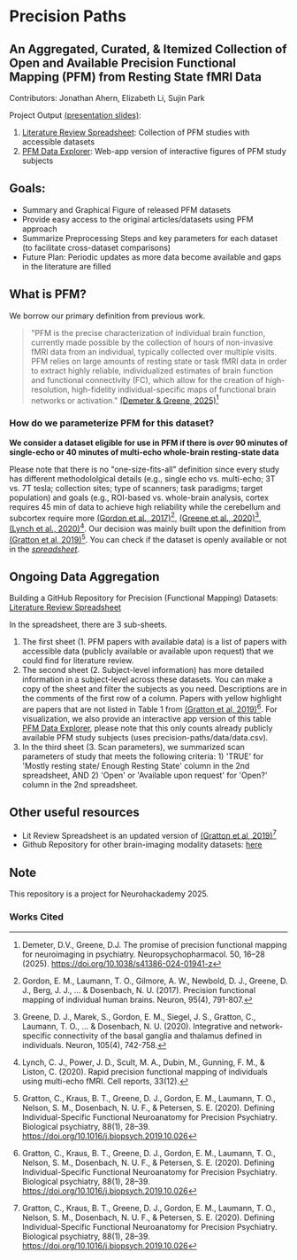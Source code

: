 # **Precision Paths**
## An Aggregated, Curated, & Itemized Collection of Open and Available Precision Functional Mapping (PFM) from Resting State fMRI Data
Contributors: Jonathan Ahern, Elizabeth Li, Sujin Park


Project Output [(presentation slides)](https://docs.google.com/presentation/d/1HJ0MWlfA3SRCS6izPqH9STxzEKUupiQYGsJzuQueHgU/edit?slide=id.g373766c5e58_0_0#slide=id.g373766c5e58_0_0): 
1. [Literature Review Spreadsheet](https://docs.google.com/spreadsheets/d/1GAycMBfSNfVKg72nL3qlH0fvf_AokEXm1qFT6KMysBk/edit?usp=sharing): Collection of PFM studies with accessible datasets
2. [PFM Data Explorer](https://precision-paths-gptlrvaefbfjz2bcowz4yb.streamlit.app/): Web-app version of interactive figures of PFM study subjects


## Goals: 
- Summary and Graphical Figure of released PFM datasets
- Provide easy access to the original articles/datasets using PFM approach
- Summarize Preprocessing Steps and key parameters for each dataset (to facilitate cross-dataset comparisons)
- Future Plan: Periodic updates as more data become available and gaps in the literature are filled

## What is PFM?
We borrow our primary definition from previous work.
> "PFM is the precise characterization of individual brain function, currently made possible by the collection of hours of non-invasive fMRI data from an individual, typically collected over multiple visits. PFM relies on large amounts of resting state or task fMRI data in order to extract highly reliable, individualized estimates of brain function and functional connectivity (FC), which allow for the creation of high-resolution, high-fidelity individual-specific maps of functional brain networks or activation." [(Demeter & Greene, 2025)](https://doi.org/10.1038/s41386-024-01941-z)[^1]

### How do we parameterize PFM for this dataset?
**We consider a dataset eligible for use in PFM if there is _over_ 90 minutes of single-echo or 40 minutes of multi-echo whole-brain resting-state data**

Please note that there is no "one-size-fits-all" definition since every study has different methodololgical details (e.g., single echo vs. multi-echo; 3T vs. 7T tesla; collection sites; type of scanners; task paradigms; target population) and goals (e.g., ROI-based vs. whole-brain analysis, cortex requires 45 min of data to achieve high reliability while the cerebellum and subcortex require more [(Gordon et al., 2017)](https://www.cell.com/neuron/fulltext/S089662731730613X)[^2], [(Greene et al., 2020)](https://www.cell.com/neuron/fulltext/S0896-6273(19)30975-4?dgcid=raven_jbs_etoc_email)[^3], [(Lynch et al., 2020)](https://www.sciencedirect.com/science/article/pii/S2352154620301996#bib0270)[^4]. Our decision was mainly built upon the definition from [(Gratton et al, 2019)](https://pmc.ncbi.nlm.nih.gov/articles/PMC7203002/)[^5]. You can check if the dataset is openly available or not in the [*spreadsheet*](https://docs.google.com/spreadsheets/d/1ZMnbptWr2mAtJtoK5vAUa3AvqwJfOTWLE0lrchhi25w/edit?usp=sharing).

## Ongoing Data Aggregation
Building a GitHub Repository for Precision (Functional Mapping) Datasets: [Literature Review Spreadsheet](https://docs.google.com/spreadsheets/d/1GAycMBfSNfVKg72nL3qlH0fvf_AokEXm1qFT6KMysBk/edit?usp=sharing)

In the spreadsheet, there are 3 sub-sheets. 
1. The first sheet (1. PFM papers with available data) is a list of papers with accessible data (publicly available or available upon request) that we could find for literature review.
2. The second sheet (2. Subject-level information) has more detailed information in a subject-level across these datasets. You can make a copy of the sheet and filter the subjects as you need. Descriptions are in the comments of the first row of a column. Papers with yellow highlight are papers that are not listed in Table 1 from [(Gratton et al, 2019)](https://pmc.ncbi.nlm.nih.gov/articles/PMC7203002/)[^5]. For visualization, we also provide an interactive app version of this table [PFM Data Explorer](https://precision-paths-gptlrvaefbfjz2bcowz4yb.streamlit.app/), please note that this only counts already publicly available PFM study subjects (uses precision-paths/data/data.csv).
3. In the third sheet (3. Scan parameters), we summarized scan parameters of study that meets the following criteria: 1) 'TRUE' for 'Mostly resting state/ Enough Resting State' column in the 2nd spreadsheet, AND  2) 'Open' or 'Available upon request' for 'Open?' column in the 2nd spreadsheet. 

## Other useful resources
- Lit Review Spreadsheet is an updated version of [(Gratton et al, 2019)](https://pmc.ncbi.nlm.nih.gov/articles/PMC7203002/)[^5]
- Github Repository for other brain-imaging modality datasets: [here](https://link.springer.com/article/10.1007/s11682-022-00724-8)

## Note
This repository is a project for Neurohackademy 2025.  

### Works Cited
[^1]: Demeter, D.V., Greene, D.J. The promise of precision functional mapping for neuroimaging in psychiatry. Neuropsychopharmacol. 50, 16–28 (2025). https://doi.org/10.1038/s41386-024-01941-z
[^2]: Gordon, E. M., Laumann, T. O., Gilmore, A. W., Newbold, D. J., Greene, D. J., Berg, J. J., ... & Dosenbach, N. U. (2017). Precision functional mapping of individual human brains. Neuron, 95(4), 791-807.
[^3]: Greene, D. J., Marek, S., Gordon, E. M., Siegel, J. S., Gratton, C., Laumann, T. O., ... & Dosenbach, N. U. (2020). Integrative and network-specific connectivity of the basal ganglia and thalamus defined in individuals. Neuron, 105(4), 742-758.
[^4]: Lynch, C. J., Power, J. D., Scult, M. A., Dubin, M., Gunning, F. M., & Liston, C. (2020). Rapid precision functional mapping of individuals using multi-echo fMRI. Cell reports, 33(12).
[^5]: Gratton, C., Kraus, B. T., Greene, D. J., Gordon, E. M., Laumann, T. O., Nelson, S. M., Dosenbach, N. U. F., & Petersen, S. E. (2020). Defining Individual-Specific Functional Neuroanatomy for Precision Psychiatry. Biological psychiatry, 88(1), 28–39. https://doi.org/10.1016/j.biopsych.2019.10.026

